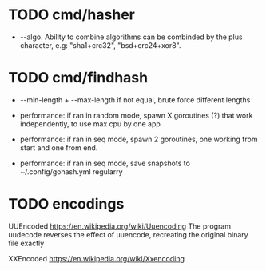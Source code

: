 # TODO cmd/hasher

* --algo.  Ability to combine algorithms can be combinded by the plus character, e.g:
      "sha1+crc32",  "bsd+crc24+xor8".


# TODO cmd/findhash

* --min-length  + --max-length   if not equal, brute force different lengths

* performance: if ran in random mode, spawn X goroutines (?) that work independently,
    to use max cpu by one app

* performance: if ran in seq mode, spawn 2 goroutines, one working from start and one from end.

* performance: if ran in seq mode, save snapshots to ~/.config/gohash.yml regularry


# TODO encodings

UUEncoded   https://en.wikipedia.org/wiki/Uuencoding
    The program uudecode reverses the effect of uuencode, recreating the original binary file exactly

XXEncoded   https://en.wikipedia.org/wiki/Xxencoding
